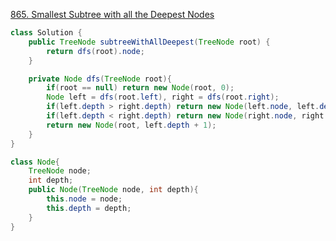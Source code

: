 [865. Smallest Subtree with all the Deepest Nodes](https://leetcode.com/problems/smallest-subtree-with-all-the-deepest-nodes/)

```java
class Solution {
    public TreeNode subtreeWithAllDeepest(TreeNode root) {
        return dfs(root).node;
    }

    private Node dfs(TreeNode root){
        if(root == null) return new Node(root, 0);
        Node left = dfs(root.left), right = dfs(root.right);
        if(left.depth > right.depth) return new Node(left.node, left.depth + 1);
        if(left.depth < right.depth) return new Node(right.node, right.depth + 1);
        return new Node(root, left.depth + 1);
    }
}

class Node{
    TreeNode node;
    int depth;
    public Node(TreeNode node, int depth){
        this.node = node;
        this.depth = depth;
    }
}
```

